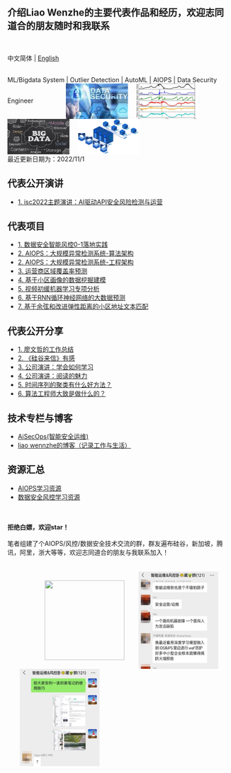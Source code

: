 
## 介绍Liao Wenzhe的主要代表作品和经历，欢迎志同道合的朋友随时和我联系
<br>

 中文简体 | [English](README_en.md)<br>
 
<br>
ML/Bigdata System | Outlier Detection | AutoML | AIOPS | Data Security Engineer
&emsp;&emsp;&emsp;&emsp;&emsp;<img width="140" height="80" align=center src="https://github.com/LiaoWenzhe/LiaoWenzhe/blob/main/images/dataSecurity.jfif"/>
&emsp;<img width="140" height="80" align=center src="https://github.com/LiaoWenzhe/LiaoWenzhe/blob/main/images/38a009b5c01af6f88e1210a6b4a469d.png"/>
&emsp;<img width="140" height="80" align=center src="https://github.com/LiaoWenzhe/LiaoWenzhe/blob/main/images/BigData-1.jpg"/>
&emsp;<img width="140" height="80" align=center src="https://github.com/LiaoWenzhe/LiaoWenzhe/blob/main/images/14291549-90dfa4b60e721577.gif"/>

<br />
最近更新日期为：2022/11/1


## 代表公开演讲
- [1. isc2022主题演讲：AI驱动API安全风险检测与运营](https://zhuanlan.zhihu.com/p/548450688)

## 代表项目
- [1. 数据安全智能风控0-1落地实践](https://mp.weixin.qq.com/s/Ce8iXvAuNf2n3OFZSmFi1Q)
- [2. AIOPS：大规模异常检测系统-算法架构](https://zhuanlan.zhihu.com/p/466955597)
- [2. AIOPS：大规模异常检测系统-工程架构](https://zhuanlan.zhihu.com/p/511095084)
- [3. 运营商区域覆盖率预测](https://zhuanlan.zhihu.com/p/494103464)
- [4. 基于小区画像的数据挖掘建模](https://zhuanlan.zhihu.com/p/494105801)
- [5. 视频初缓机器学习专项分析](https://zhuanlan.zhihu.com/p/494106978)
- [6. 基于RNN循环神经网络的大数据预测](https://zhuanlan.zhihu.com/p/494108267)
- [7. 基于余弦和改进弹性距离的小区地址文本匹配](https://zhuanlan.zhihu.com/p/494110582)

## 代表公开分享
- [1. 廖文哲的工作总结](https://zhuanlan.zhihu.com/p/463458646)
- [2. 《硅谷来信》有感](https://zhuanlan.zhihu.com/p/463458879)
- [3. 公司演讲：学会如何学习](https://zhuanlan.zhihu.com/p/473166623)
- [4. 公司演讲：阅读的魅力](https://zhuanlan.zhihu.com/p/473181002)
- [5. 时间序列的聚类有什么好方法？](https://www.zhihu.com/question/50656303/answer/2442538806)
- [6. 算法工程师大致是做什么的？](https://www.zhihu.com/question/68126029/answer/2424624581)


## 技术专栏与博客
- [AiSecOps(智能安全运维)](https://www.zhihu.com/column/c_1471819989803700224)
- [liao wennzhe的博客（记录工作与生活）](https://blog.csdn.net/Liao_Wenzhe?spm=1000.2115.3001.5343)

## 资源汇总
- [AIOPS学习资源](https://github.com/LiaoWenzhe/Aiops-Learning-Resources)
- [数据安全风控学习资源](https://github.com/LiaoWenzhe/dataRisk-detection-resources)

<br><br>
**拒绝白嫖，欢迎star！**<br><br>
笔者组建了个AIOPS/风控/数据安全技术交流的群，群友遍布硅谷，新加坡，腾讯，阿里，浙大等等，欢迎志同道合的朋友与我联系加入！ <br> <br><br>
&emsp;&emsp;&emsp;&emsp;&emsp;&emsp;<img width="180" height="180" align=center src="https://user-images.githubusercontent.com/45705519/147529773-5474a194-b323-4f34-b5c9-a46442afa68f.png"/> 
&emsp;&emsp;<img width="180" height="220" align=center src="https://github.com/LiaoWenzhe/LiaoWenzhe/blob/main/images/chat1.jpg"/>
&emsp;&emsp;<img width="180" height="220" align=center src="https://github.com/LiaoWenzhe/LiaoWenzhe/blob/main/images/chat2.jpg"/>






